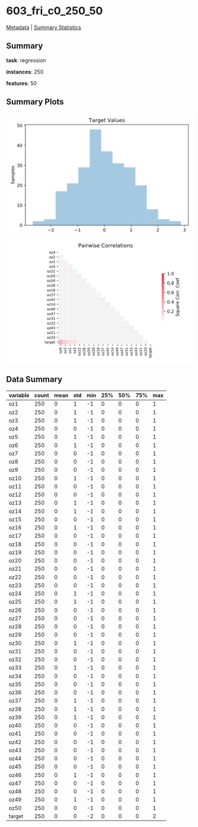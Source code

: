 # 603_fri_c0_250_50

[Metadata](metadata.yaml) | [Summary Statistics](summary_stats.csv)

## Summary

**task**: regression

**instances**: 250

**features**: 50

## Summary Plots

![Labels](label.svg)
![Corr](corr.svg)

## Data Summary

|	variable	|	count	|	mean	|	std	|	min	|	25%	|	50%	|	75%	|	max|
| --- | --- | --- | --- | --- | --- | --- | --- | --- |
|	oz1	|	250	|	0	|	1	|	-1	|	0	|	0	|	0	|	1
|	oz2	|	250	|	0	|	1	|	-1	|	0	|	0	|	0	|	1
|	oz3	|	250	|	0	|	1	|	-1	|	0	|	0	|	0	|	1
|	oz4	|	250	|	0	|	0	|	-1	|	0	|	0	|	0	|	1
|	oz5	|	250	|	0	|	1	|	-1	|	0	|	0	|	0	|	1
|	oz6	|	250	|	0	|	1	|	-1	|	0	|	0	|	0	|	1
|	oz7	|	250	|	0	|	0	|	-1	|	0	|	0	|	0	|	1
|	oz8	|	250	|	0	|	0	|	-1	|	0	|	0	|	0	|	1
|	oz9	|	250	|	0	|	0	|	-1	|	0	|	0	|	0	|	1
|	oz10	|	250	|	0	|	1	|	-1	|	0	|	0	|	0	|	1
|	oz11	|	250	|	0	|	0	|	-1	|	0	|	0	|	0	|	1
|	oz12	|	250	|	0	|	0	|	-1	|	0	|	0	|	0	|	1
|	oz13	|	250	|	0	|	1	|	-1	|	0	|	0	|	0	|	1
|	oz14	|	250	|	0	|	1	|	-1	|	0	|	0	|	0	|	1
|	oz15	|	250	|	0	|	0	|	-1	|	0	|	0	|	0	|	1
|	oz16	|	250	|	0	|	1	|	-1	|	0	|	0	|	0	|	1
|	oz17	|	250	|	0	|	0	|	-1	|	0	|	0	|	0	|	1
|	oz18	|	250	|	0	|	0	|	-1	|	0	|	0	|	0	|	1
|	oz19	|	250	|	0	|	0	|	-1	|	0	|	0	|	0	|	1
|	oz20	|	250	|	0	|	0	|	-1	|	0	|	0	|	0	|	1
|	oz21	|	250	|	0	|	0	|	-1	|	0	|	0	|	0	|	1
|	oz22	|	250	|	0	|	0	|	-1	|	0	|	0	|	0	|	1
|	oz23	|	250	|	0	|	0	|	-1	|	0	|	0	|	0	|	1
|	oz24	|	250	|	0	|	1	|	-1	|	0	|	0	|	0	|	1
|	oz25	|	250	|	0	|	1	|	-1	|	0	|	0	|	0	|	1
|	oz26	|	250	|	0	|	0	|	-1	|	0	|	0	|	0	|	1
|	oz27	|	250	|	0	|	0	|	-1	|	0	|	0	|	0	|	1
|	oz28	|	250	|	0	|	0	|	-1	|	0	|	0	|	0	|	1
|	oz29	|	250	|	0	|	0	|	-1	|	0	|	0	|	0	|	1
|	oz30	|	250	|	0	|	1	|	-1	|	0	|	0	|	0	|	1
|	oz31	|	250	|	0	|	0	|	-1	|	0	|	0	|	0	|	1
|	oz32	|	250	|	0	|	0	|	-1	|	0	|	0	|	0	|	1
|	oz33	|	250	|	0	|	1	|	-1	|	0	|	0	|	0	|	1
|	oz34	|	250	|	0	|	0	|	-1	|	0	|	0	|	0	|	1
|	oz35	|	250	|	0	|	0	|	-1	|	0	|	0	|	0	|	1
|	oz36	|	250	|	0	|	0	|	-1	|	0	|	0	|	0	|	1
|	oz37	|	250	|	0	|	1	|	-1	|	0	|	0	|	0	|	1
|	oz38	|	250	|	0	|	1	|	-1	|	0	|	0	|	0	|	1
|	oz39	|	250	|	0	|	1	|	-1	|	0	|	0	|	0	|	1
|	oz40	|	250	|	0	|	0	|	-1	|	0	|	0	|	0	|	1
|	oz41	|	250	|	0	|	0	|	-1	|	0	|	0	|	0	|	1
|	oz42	|	250	|	0	|	0	|	-1	|	0	|	0	|	0	|	1
|	oz43	|	250	|	0	|	0	|	-1	|	0	|	0	|	0	|	1
|	oz44	|	250	|	0	|	0	|	-1	|	0	|	0	|	0	|	1
|	oz45	|	250	|	0	|	0	|	-1	|	0	|	0	|	0	|	1
|	oz46	|	250	|	0	|	1	|	-1	|	0	|	0	|	0	|	1
|	oz47	|	250	|	0	|	0	|	-1	|	0	|	0	|	0	|	1
|	oz48	|	250	|	0	|	0	|	-1	|	0	|	0	|	0	|	1
|	oz49	|	250	|	0	|	1	|	-1	|	0	|	0	|	0	|	1
|	oz50	|	250	|	0	|	0	|	-1	|	0	|	0	|	0	|	1
|	target	|	250	|	0	|	0	|	-2	|	0	|	0	|	0	|	2
